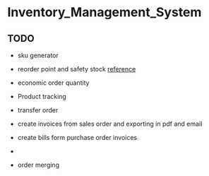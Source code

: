 # Inventory_Management_System

## TODO

- sku generator
- reorder point and safety stock [reference]
- economic order quantity
- Product tracking
- transfer order
- create invoices from sales order and exporting in pdf and email
- create bills form purchase order invoices
- 



- order merging

[reference]: https://www.zoho.com/in/inventory/reorder-point-calculator
